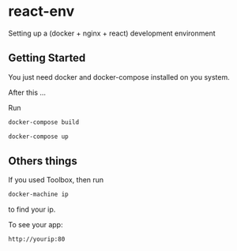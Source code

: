 # react-env
Setting up a (docker + nginx + react) development environment

## Getting Started

You just need docker and docker-compose installed on you system.

After this ...

Run
```sh
docker-compose build
```
```sh
docker-compose up
```


## Others things

If you used Toolbox, then run
```sh
docker-machine ip
```
to find your ip.

To see your app:

```sh
http://yourip:80
```
